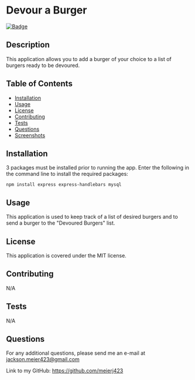 # Devour a Burger

  [![Badge](https://img.shields.io/badge/License-MIT-black.svg)](https://opensource.org/licenses/MIT)

## Description 

This application allows you to add a burger of your choice to a list of burgers ready to be devoured.


## Table of Contents

* [Installation](#installation)
* [Usage](#usage)
* [License](#license)
* [Contributing](#contributing)
* [Tests](#tests)
* [Questions](#questions)
* [Screenshots](#screenshots)

## Installation

3 packages must be installed prior to running the app. Enter the following in the command line to install the required packages:

    npm install express express-handlebars mysql

## Usage 

This application is used to keep track of a list of desired burgers and to send a burger to the "Devoured Burgers" list.

## License

This application is covered under the MIT license.

## Contributing

N/A

## Tests

N/A

## Questions

For any additional questions, please send me an e-mail at jackson.meier423@gmail.com

Link to my GitHub: https://github.com/meierj423
